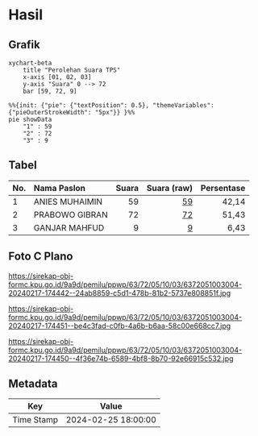 # Hasil

## Grafik

```mermaid
xychart-beta
    title "Perolehan Suara TPS"
    x-axis [01, 02, 03]
    y-axis "Suara" 0 --> 72
    bar [59, 72, 9]
```

```mermaid
%%{init: {"pie": {"textPosition": 0.5}, "themeVariables": {"pieOuterStrokeWidth": "5px"}} }%%
pie showData
    "1" : 59
    "2" : 72
    "3" : 9
```

## Tabel

| No. | Nama Paslon    | Suara | Suara (raw) | Persentase |
|:--- |:-------------- | -----:| -----------:| ----------:|
| 1   | ANIES MUHAIMIN | 59    | [59][p-1]   | 42,14      |
| 2   | PRABOWO GIBRAN | 72    | [72][p-2]   | 51,43      |
| 3   | GANJAR MAHFUD  | 9     | [9][p-3]    | 6,43       |


[p-1]: https://github.com/gigit-pemilu/pemilu-2024/blob/main/pilpres/hitung-suara/sub/63-kalimantan-selatan/sub/72-kota-banjarbaru/sub/05-banjarbaru-selatan/sub/1003-kemuning/sub/004-tps/sub/paslon-1.txt
[p-2]: https://github.com/gigit-pemilu/pemilu-2024/blob/main/pilpres/hitung-suara/sub/63-kalimantan-selatan/sub/72-kota-banjarbaru/sub/05-banjarbaru-selatan/sub/1003-kemuning/sub/004-tps/sub/paslon-2.txt
[p-3]: https://github.com/gigit-pemilu/pemilu-2024/blob/main/pilpres/hitung-suara/sub/63-kalimantan-selatan/sub/72-kota-banjarbaru/sub/05-banjarbaru-selatan/sub/1003-kemuning/sub/004-tps/sub/paslon-3.txt

## Foto C Plano

https://sirekap-obj-formc.kpu.go.id/9a9d/pemilu/ppwp/63/72/05/10/03/6372051003004-20240217-174442--24ab8859-c5d1-478b-81b2-5737e808851f.jpg

https://sirekap-obj-formc.kpu.go.id/9a9d/pemilu/ppwp/63/72/05/10/03/6372051003004-20240217-174451--be4c3fad-c0fb-4a6b-b6aa-58c00e668cc7.jpg

https://sirekap-obj-formc.kpu.go.id/9a9d/pemilu/ppwp/63/72/05/10/03/6372051003004-20240217-174450--4f36e74b-6589-4bf8-8b70-92e66915c532.jpg


## Metadata

| Key        | Value               |
| ---------- | ------------------- |
| Time Stamp | 2024-02-25 18:00:00 |



